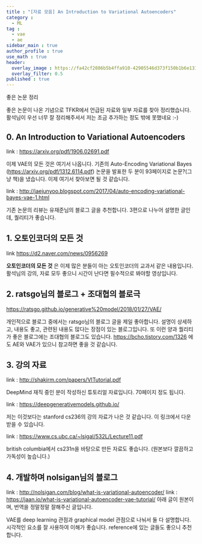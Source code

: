 ```yaml
---
title : "[자료 모음] An Introduction to Variational Autoencoders"
category :
  - ML
tag :
  - vae
  - ae
sidebar_main : true
author_profile : true
use_math : true
header:
  overlay_image : https://fa42cf2086b5b4ffa910-42905546d373f150b1b6e131d3710cf2.ssl.cf3.rackcdn.com/executive-summary.jpg
  overlay_filter: 0.5
published : true
---
```

좋은 논문 정리

좋은 논문이 나온 기념으로 TFKR에서 언급된 자료와 일부 자료를 찾아 정리했습니다. 활석님이 우선 너무 잘 정리해주셔서 저는 조금 추가하는 정도 밖에 못했네요 :-)

## 0.  An Introduction to Variational Autoencoders

link : https://arxiv.org/pdf/1906.02691.pdf

이제 VAE의 모든 것은 여기서 나옵니다. 기존의 Auto-Encoding Variational Bayes (https://arxiv.org/pdf/1312.6114.pdf) 논문을 발표한 두 분이 93페이지로 논문?(그냥 책)을 냈습니다. 이제 여기서 찾아보면 될 것 같습니다.

link : http://jaejunyoo.blogspot.com/2017/04/auto-encoding-variational-bayes-vae-1.html

기존 논문의 리뷰는 유재준님의 블로그  글을 추천합니다. 3편으로 나누어 설명한 글인데, 퀄리티가 좋습니다.

## 1. 오토인코더의 모든 것

link https://d2.naver.com/news/0956269

**오토인코더의 모든 것** 은 이제 많은 분들이 아는 오토인코더의 교과서 같은 내용입니다. 활석님의 강의, 자료 모두 좋으니 시간이 난다면 필수적으로 봐야할 영상입니다.

## 2. ratsgo님의 블로그 + 조대협의 블로극

https://ratsgo.github.io/generative%20model/2018/01/27/VAE/

개인적으로 블로그 중에서는 ratsgo님의 블로그 글을 제일 좋아합니다. 설명이 상세하고, 내용도 좋고, 관련된 내용도 많다는 장점이 있는 블로그입니다. 또 이런 양과 퀄리티가 좋은 블로그에는 조대협의 블로그도 있습니다.  https://bcho.tistory.com/1326 에도 AE와 VAE가 있으니 참고하면 좋을 것 같습니다.

## 3.  강의 자료

link : http://shakirm.com/papers/VITutorial.pdf

DeepMind 재직 중인 분이 작성하신 튜토리얼 자료입니다. 70페이지 정도 됩니다.

link : https://deepgenerativemodels.github.io/

저는 이것보다는 stanford cs236의 강의 자료가 나은 것 같습니다.
이 링크에서 다운받을 수 있습니다.

link : https://www.cs.ubc.ca/~lsigal/532L/Lecture11.pdf

british columbia에서 cs231n을 바탕으로 만든 자료도 좋습니다. (원본보다 깔끔하고 가독성이 높습니다.)  

## 4. 개발하며 nolsigan님의 블로그

link : http://nolsigan.com/blog/what-is-variational-autoencoder/
link : https://jaan.io/what-is-variational-autoencoder-vae-tutorial/
아래 글이 원본이며, 번역을 정말정말 잘해주신 글입니다.

VAE를 deep learning 관점과 graphical model 관점으로 나눠서 둘 다 설명합니다. 시각적인 요소를 잘 사용하여 이해가 좋습니다. reference에 있는 글들도 좋으니 추천합니다.
